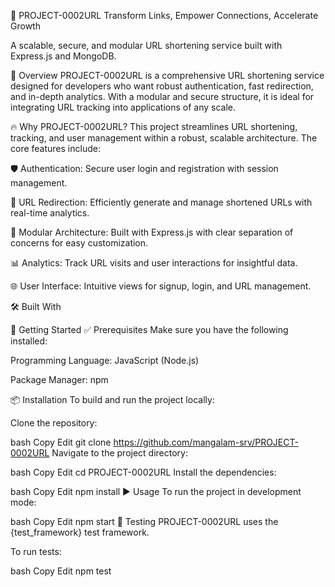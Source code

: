 🚀 PROJECT-0002URL
Transform Links, Empower Connections, Accelerate Growth




A scalable, secure, and modular URL shortening service built with Express.js and MongoDB.

📖 Overview
PROJECT-0002URL is a comprehensive URL shortening service designed for developers who want robust authentication, fast redirection, and in-depth analytics. With a modular and secure structure, it is ideal for integrating URL tracking into applications of any scale.

🔥 Why PROJECT-0002URL?
This project streamlines URL shortening, tracking, and user management within a robust, scalable architecture. The core features include:

🛡️ Authentication: Secure user login and registration with session management.

🔗 URL Redirection: Efficiently generate and manage shortened URLs with real-time analytics.

🧱 Modular Architecture: Built with Express.js with clear separation of concerns for easy customization.

📊 Analytics: Track URL visits and user interactions for insightful data.

🌐 User Interface: Intuitive views for signup, login, and URL management.

🛠️ Built With








🧰 Getting Started
✅ Prerequisites
Make sure you have the following installed:

Programming Language: JavaScript (Node.js)

Package Manager: npm

📦 Installation
To build and run the project locally:

Clone the repository:

bash
Copy
Edit
git clone https://github.com/mangalam-srv/PROJECT-0002URL
Navigate to the project directory:

bash
Copy
Edit
cd PROJECT-0002URL
Install the dependencies:

bash
Copy
Edit
npm install
▶️ Usage
To run the project in development mode:

bash
Copy
Edit
npm start
🧪 Testing
PROJECT-0002URL uses the {test_framework} test framework.

To run tests:

bash
Copy
Edit
npm test
